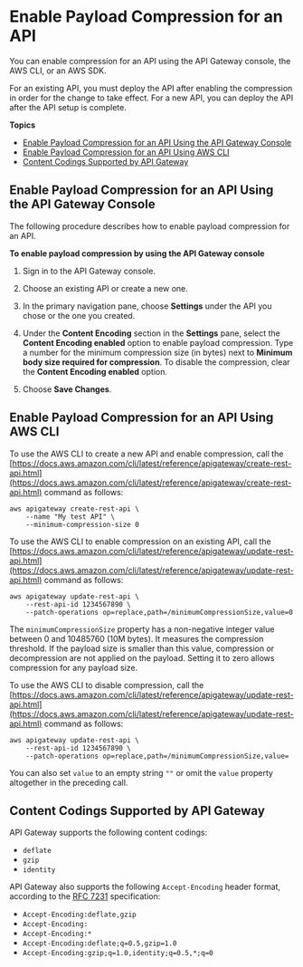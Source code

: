 # Enable Payload Compression for an API<a name="api-gateway-enable-compression"></a>

You can enable compression for an API using the API Gateway console, the AWS CLI, or an AWS SDK\.

For an existing API, you must deploy the API after enabling the compression in order for the change to take effect\. For a new API, you can deploy the API after the API setup is complete\.

**Topics**
+ [Enable Payload Compression for an API Using the API Gateway Console](#api-gateway-enable-compression-console)
+ [Enable Payload Compression for an API Using AWS CLI](#api-gateway-enable-compression-cli)
+ [Content Codings Supported by API Gateway](#api-gateway-supported-content-encodings)

## Enable Payload Compression for an API Using the API Gateway Console<a name="api-gateway-enable-compression-console"></a>

The following procedure describes how to enable payload compression for an API\. 

**To enable payload compression by using the API Gateway console**

1. Sign in to the API Gateway console\.

1. Choose an existing API or create a new one\.

1. In the primary navigation pane, choose **Settings** under the API you chose or the one you created\.

1. Under the **Content Encoding** section in the **Settings** pane, select the **Content Encoding enabled** option to enable payload compression\. Type a number for the minimum compression size \(in bytes\) next to **Minimum body size required for compression**\. To disable the compression, clear the **Content Encoding enabled** option\.

1. Choose **Save Changes**\.

## Enable Payload Compression for an API Using AWS CLI<a name="api-gateway-enable-compression-cli"></a>

To use the AWS CLI to create a new API and enable compression, call the [https://docs.aws.amazon.com/cli/latest/reference/apigateway/create-rest-api.html](https://docs.aws.amazon.com/cli/latest/reference/apigateway/create-rest-api.html) command as follows:

```
aws apigateway create-rest-api \
    --name "My test API" \
    --minimum-compression-size 0
```

To use the AWS CLI to enable compression on an existing API, call the [https://docs.aws.amazon.com/cli/latest/reference/apigateway/update-rest-api.html](https://docs.aws.amazon.com/cli/latest/reference/apigateway/update-rest-api.html) command as follows: 

```
aws apigateway update-rest-api \
    --rest-api-id 1234567890 \
    --patch-operations op=replace,path=/minimumCompressionSize,value=0
```

The `minimumCompressionSize` property has a non\-negative integer value between 0 and 10485760 \(10M bytes\)\. It measures the compression threshold\. If the payload size is smaller than this value, compression or decompression are not applied on the payload\. Setting it to zero allows compression for any payload size\.

To use the AWS CLI to disable compression, call the [https://docs.aws.amazon.com/cli/latest/reference/apigateway/update-rest-api.html](https://docs.aws.amazon.com/cli/latest/reference/apigateway/update-rest-api.html) command as follows: 

```
aws apigateway update-rest-api \
    --rest-api-id 1234567890 \
    --patch-operations op=replace,path=/minimumCompressionSize,value=
```

You can also set `value` to an empty string `""` or omit the `value` property altogether in the preceding call\.

## Content Codings Supported by API Gateway<a name="api-gateway-supported-content-encodings"></a>

API Gateway supports the following content codings:
+ `deflate`
+ `gzip`
+ `identity`

API Gateway also supports the following `Accept-Encoding` header format, according to the [RFC 7231](https://tools.ietf.org/html/rfc7231#section-5.3.4) specification:
+ `Accept-Encoding:deflate,gzip`
+ `Accept-Encoding:`
+ `Accept-Encoding:*`
+ `Accept-Encoding:deflate;q=0.5,gzip=1.0`
+ `Accept-Encoding:gzip;q=1.0,identity;q=0.5,*;q=0`